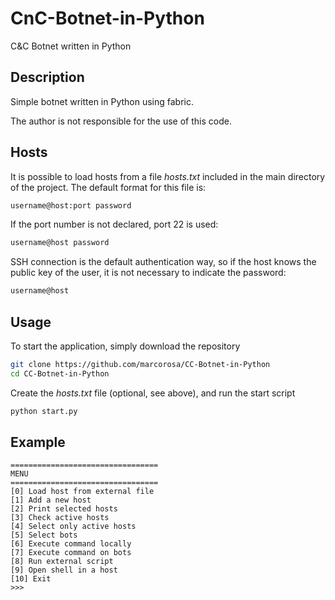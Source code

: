 # CnC-Botnet-in-Python
C&#38;C Botnet written in Python

## Description
Simple botnet written in Python using fabric. 
<p>
The author is not responsible for the use of this code.

## Hosts
It is possible to load hosts from a file _hosts.txt_ included in the main directory of the project.
The default format for this file is:
```bash
username@host:port password
```

If the port number is not declared, port 22 is used:
```bash
username@host password
```
SSH connection is the default authentication way, so if the host knows the public key of the user, it is not necessary to indicate the password:
```bash
username@host
```

## Usage
To start the application, simply download the repository
```bash
git clone https://github.com/marcorosa/CC-Botnet-in-Python
cd CC-Botnet-in-Python
```
Create the _hosts.txt_ file (optional, see above), and run the start script
```bash
python start.py
```

## Example
```
=================================
MENU
=================================
[0] Load host from external file
[1] Add a new host
[2] Print selected hosts
[3] Check active hosts
[4] Select only active hosts
[5] Select bots
[6] Execute command locally
[7] Execute command on bots
[8] Run external script
[9] Open shell in a host
[10] Exit
>>> 
```
